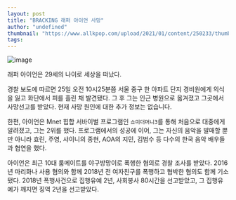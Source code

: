 ```yaml
---
layout: post
title: "BRACKING 래퍼 아이언 사망"
author: "undefined"
thumbnail: "https://www.allkpop.com/upload/2021/01/content/250233/thumb/1611560013-iron-collage.jpg"
tags: 
---
```



![image](https://www.allkpop.com/upload/2021/01/content/250233/1611560013-iron-collage.jpg)

래퍼 아이언은 29세의 나이로 세상을 떠났다.

경찰 보도에 따르면 25일 오전 10시25분쯤 서울 중구 한 아파트 단지 경비원에게 의식을 잃고 화단에서 피를 흘린 채 발견됐다. 그 후 그는 인근 병원으로 옮겨졌고 그곳에서 사망선고를 받았다. 현재 사망 원인에 대한 추가 정보는 없습니다.

한편, 아이언은 Mnet 힙합 서바이벌 프로그램인 `쇼미더머니3`를 통해 처음으로 대중에게 알려졌고, 그는 2위를 했다. 프로그램에서의 성공에 이어, 그는 자신의 음악을 발매할 뿐만 아니라 효린, 주영, 샤이니의 종현, AOA의 지민, 김범수 등 다수의 한국 음악 배우들과 협연을 했다.

아이언은 최근 10대 룸메이트를 야구방망이로 폭행한 혐의로 경찰 조사를 받았다. 2016년 마리화나 사용 혐의와 함께 2018년 전 여자친구를 폭행하고 협박한 혐의도 함께 기소됐다. 2018년 폭행사건으로 집행유예 2년, 사회봉사 80시간을 선고받았고, 그 집행유예가 깨지면 징역 2년을 선고받았다.